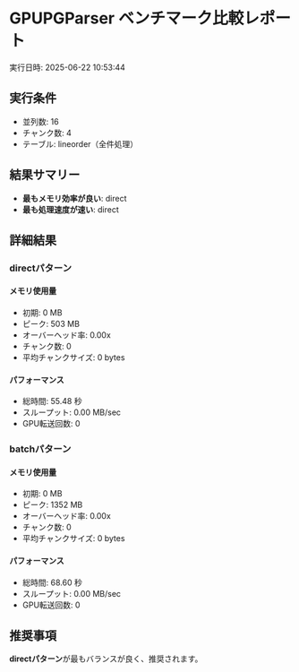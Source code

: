 # GPUPGParser ベンチマーク比較レポート

実行日時: 2025-06-22 10:53:44

## 実行条件

- 並列数: 16
- チャンク数: 4
- テーブル: lineorder（全件処理）

## 結果サマリー

- **最もメモリ効率が良い**: direct
- **最も処理速度が速い**: direct

## 詳細結果

### directパターン

#### メモリ使用量
- 初期: 0 MB
- ピーク: 503 MB
- オーバーヘッド率: 0.00x
- チャンク数: 0
- 平均チャンクサイズ: 0 bytes

#### パフォーマンス
- 総時間: 55.48 秒
- スループット: 0.00 MB/sec
- GPU転送回数: 0

### batchパターン

#### メモリ使用量
- 初期: 0 MB
- ピーク: 1352 MB
- オーバーヘッド率: 0.00x
- チャンク数: 0
- 平均チャンクサイズ: 0 bytes

#### パフォーマンス
- 総時間: 68.60 秒
- スループット: 0.00 MB/sec
- GPU転送回数: 0

## 推奨事項

**directパターン**が最もバランスが良く、推奨されます。
